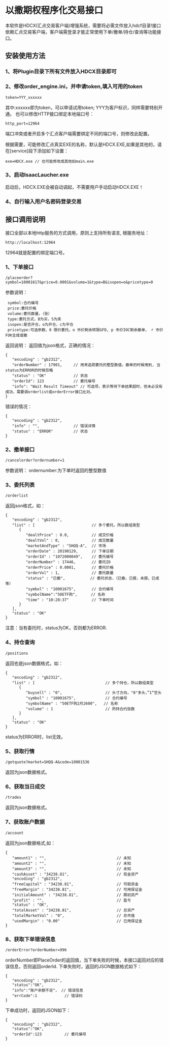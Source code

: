 # 以撒期权程序化交易接口
本软件是HDCX(汇点交易客户端)增强系统，需要将必需文件放入hdcf目录!接口依赖汇点交易客户端，客户端需登录才能正常使用下单/撤单/持仓/查询等功能接口。
## 安装使用方法
### 1、将Plugin目录下所有文件放入HDCX目录即可
### 2、修改order_engine.ini，并申请token,填入可用的token
```
token=YYY_xxxxxx
```
其中:xxxxxx即为token，可以申请试用token; YYY为客户标识，同样需要特别开通。
也可以修改HTTP接口绑定本地端口号：
```
http_port=12964
```
端口冲突或者开启多个汇点客户端需要绑定不同的端口号，则修改此配置。

根据需要，可能修改汇点真实EXE的名称，默认是HDCX.EXE,如果是其他的，请在[service]段下添加如下设置：
```
exe=HDCX.exe // 也可能修改成其他如main.exe
```
### 3、启动IsaacLaucher.exe
启动后，HDCX.EXE会被自动调起，不需要用户手动启动HDCX.EXE！
### 4、自行输入用户名密码登录交易

## 接口调用说明
接口全部以本地http服务的方式调用，原则上支持所有语言, 根服务地址：
```
http://localhost:12964
```
12964就是配置的绑定端口号。

### 1、下单接口
```
/placeorder?symbol=10001617&price=0.0001&volume=1&type=B&isopen=o&pricetype=0
```
参数说明：
```
 symbol:合约编号
 price:委托价格
 volume:委托数量，（张）
 type:委托方式，B为买，S为卖
 isopen:是否开仓，o为开仓，c为平仓
 pricetype:可选参数，0 限价委托，o 市价剩余转限GFD, p 市价IOC剩余撤单， r 市价FOK全成或撤
```

返回说明：
返回值为json格式，正确的情况：
```
{
   "encoding" : "gb2312",
   "orderNumber" : 17901,     // 用来追踪委托的整型数值，撤单的时候用到, 当status为ERROR的时候忽略
   "status" : "OK"            // 状态
   "orderId": 123             // 委托编号
   "info": "Wait Result Timeout" // 可选项，表示等待下单结果超时，但未必没有成功，需要调orderlist或orderError接口比对。
}
```

错误的情况：
```
{
   "encoding" : "gb2312",
   "info" : "",               // 错误详情
   "status" : "ERROR"         // 状态
}
```

### 2、撤单接口
```
/cancelorder?ordernumber=1
```
参数说明：
ordernumber:为下单时返回的整型数值

### 3、委托列表
```
/orderlist
```
返回json格式，如：
```
{
   "encoding" : "gb2312",
   "list" : [                         // 多个委托，所以数组类型
      {
         "dealtPrice" : 0.0,          // 成交价格
         "dealtVol" : 0,              // 成交数量
         "marketAndType" : "SHQQ-A",  // 市场
         "orderDate" : 20190129,      // 下单日期
         "orderId" : "1072000049",    // 委托编号
         "orderNumber" : 17446,       // 委托ID
         "orderPrice" : 0.0001,       // 委托价格
         "orderVol" : 1,              // 委托数量
         "status" : "已撤",           // 委托状态，（已撤，已报，未报，已成等）
         "symbol" : "10001675",	      // 合约编号
         "symbolName":"50ETF购",      // 名称
         "time" : "10:28:37"          // 下单时间
      }
   ],
   "status" : "OK"
}
```
注意：当有委托时，status为OK，否则都为ERROR.

### 4、持仓查询
```
/positions
```
返回也是json数据格式，如：
```
{
   "encoding" : "gb2312",
   "list" : [                               // 多个持仓，所以数组类型
      {
         "buysell" : "0",                   // 头寸方向，"0"多头，”1“空头
         "symbol" : "10001675",             // 合约编号
         "symbolName" : "50ETF购2月2600",	  // 名称
         "volume" : 1                       // 所持合约张数
      }
   ],
   "status" : "OK"
}
```
status为ERROR时，list无效。
### 5、获取行情
```
/getquote?market=SHQQ-A&code=10001536
```
返回为json数据格式。
### 6、获取当日成交
```
/trades
```
返回为json数据格式。
### 7、获取账户数据
```
/account
```
返回为json数据格式,如：
```
{
   "amount1" : "",                               // 未知
   "amount2" : "",                               // 未知
   "amount3" : "",                               // 未知
   "cashAsset" : "34238.81",                     // 现金资产
   "encoding" : "gb2312",
   "freeCapital" : "34238.81",                   // 可取资金
   "freeMargin" : "34238.81",                    // 可用保证金
   "initialAmount" : "34238.81",                 // 期初资产
   "profit" : "",                                // 盈亏
   "status" : "OK",
   "totalAsset" : "34238.81",                    // 总资产
   "totalMarketVal" : "0",                       // 总市值
   "usedMargin" : "0.00"                         // 已用保证金
}
```
### 8、获取下单错误信息
```
/orderError?orderNumber=996
```
orderNumber即PlaceOrder的返回值，当下单失败的时候，本接口返回对应的错误信息，否则返回orderId.
下单失败时，返回的JSON数据格式如下：
```
{
   "encoding" : "gb2312",
   "status":"OK",
   "info":"账户余额不足"， // 错误信息
   "errCode":1            // 错误码
}
```
下单成功时，返回的JSON如下：
```
{
   "encoding" : "gb2312",
   "status":"OK",
   "orderId":123          // 委托编号
}
```

